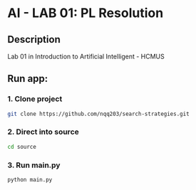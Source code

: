 # AI - LAB 01: PL Resolution

## Description
Lab 01 in Introduction to Artificial Intelligent - HCMUS

## Run app:
### 1. Clone project
```bash
git clone https://github.com/nqq203/search-strategies.git
```

### 2. Direct into source
```bash
cd source
```

### 3. Run main.py
```bash
python main.py
```
